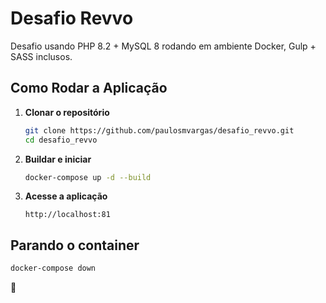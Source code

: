 # Desafio Revvo

Desafio usando PHP 8.2 + MySQL 8 rodando em ambiente Docker, Gulp + SASS inclusos.

## Como Rodar a Aplicação

1. **Clonar o repositório**

   ```sh
   git clone https://github.com/paulosmvargas/desafio_revvo.git
   cd desafio_revvo
   ```

2. **Buildar e iniciar**

   ```sh
   docker-compose up -d --build
   ```

3. **Acesse a aplicação**
   
   ```
   http://localhost:81
   ```

## Parando o container

```sh
docker-compose down
```

🚀